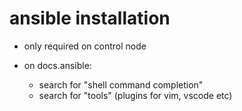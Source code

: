 # ansible installation

- only required on control node

- on docs.ansible:
  - search for "shell command completion"
  - search for "tools" (plugins for vim, vscode etc)
